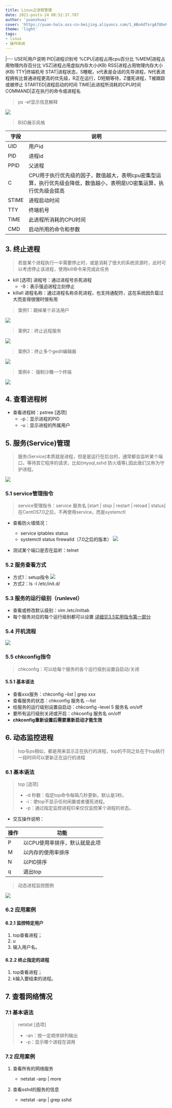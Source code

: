 ```yaml
---
title: Linux之进程管理
date: 2021-posts-24 08:52:37.787
author: 'yuanshuai'
cover: 'https://yuan-halo.oss-cn-beijing.aliyuncs.com/1_ABo4dTsrgA7UboVI7c6yIA.jpeg'
theme: 'light'
tags: 
- linux
- 操作系统
---
```


|---
USER|用户说明
PID|进程识别号
%CPU|进程占用cpu百分比
%MEM|进程占用物理内存百分比
VSZ|进程占用虚拟内存大小(KB)
RSS|进程占用物理内存大小(KB)
TTY|终端机号
STAT|进程状态，S睡眠，s代表是会话的先导进程，N代表进程拥有比普通进程更高的优先级，R正在运行，D短期等待，Z僵死进程，T被跟踪或被停止
STARTED|进程启动的时间
TIME|此进程所消耗的CPU时间
COMMAND|正在执行的命令或进程名

> ps -ef显示信息解释

![](https://hexobbblog.oss-cn-beijing.aliyuncs.com/images/linux/3.9psef.png)

> BSD展示风格

字段|说明
---|---
UID|用户id
PID|进程id
PPID|父进程
C|CPU用于执行优先级的因子，数值越大，表明cpu密集型运算，执行优先级会降低，数值越小，表明是I/O密集运算，执行优先级会提高
STIME|进程启动时间
TTY|终端机号
TIME|此进程所消耗的CPU时间
CMD|启动所用的命令和参数

## 3. 终止进程

> 若是某个进程执行一半需要停止时，或是消耗了很大的系统资源时，此时可以考虑停止该进程，使用kill命令来完成此任务

* kill [选项] 进程号：通过进程号杀死进程
  * -9：表示强迫进程立刻停止
* killall 进程名称：通过进程名称杀死进程，也支持通配符，这在系统因负载过大而变得很慢时很有用

> 案例1：踢掉某个非法用户

![](https://hexobbblog.oss-cn-beijing.aliyuncs.com/images/linux/3.10%E6%A1%88%E4%BE%8B1.jpg)

> 案例2：终止远程服务

![](https://hexobbblog.oss-cn-beijing.aliyuncs.com/images/linux/3.10%E6%A1%88%E4%BE%8B2.jpg)

> 案例3：终止多个gedit编辑器

![](https://hexobbblog.oss-cn-beijing.aliyuncs.com/images/linux/3.10%E6%A1%88%E4%BE%8B3.jpg)

> 案例4： 强制沙雕一个终端

![](https://hexobbblog.oss-cn-beijing.aliyuncs.com/images/linux/3.10%E6%A1%88%E4%BE%8B4.jpg)

## 4. 查看进程树

* 查看进程树：pstree [选项]
  * -p：显示进程的PID
  * -u：显示进程的所属用户

## 5. 服务(Service)管理

> 服务(Service)本质就是进程，但是是运行在后台的，通常都会监听某个端口，等待其它程序的请求，比如(mysql,sshd 防火墙等),因此我们又称为守护进程。

![](https://hexobbblog.oss-cn-beijing.aliyuncs.com/images/linux/3.10%E6%9C%8D%E5%8A%A1%E8%AF%B4%E6%98%8E.jpg)

### 5.1 service管理指令

> service管理指令：service 服务名 [start | stop | restart | reload | status]
> 在CentOS7.0之后，不再使用service，而是systemctl

* 查看防火墙情况：
  * service iptables status
  * systemctl status firewalld（7.0之后的版本）
![](https://hexobbblog.oss-cn-beijing.aliyuncs.com/images/linux/3.10%E6%89%93%E5%BC%80%E5%85%B3%E9%97%AD%E9%98%B2%E7%81%AB%E5%A2%99.jpg)

* 测试某个端口是否在监听：telnet

### 5.2 服务查看方式

* 方式1：setup指令
![](https://hexobbblog.oss-cn-beijing.aliyuncs.com/images/linux/3.10%E6%9F%A5%E7%9C%8B%E7%B3%BB%E7%BB%9F%E6%9C%8D%E5%8A%A1.jpg)
* 方式2：ls -l /etc/init.d/

### 5.3 服务的运行级别（runlevel）

* 查看或修改默认级别：vim /etc/inittab
* 每个服务对应的每个运行级别都可以设置
[详细见3.5实用指令第一部分](3.5实用指令.md)

### 5.4 开机流程

![](https://hexobbblog.oss-cn-beijing.aliyuncs.com/images/linux/3.10%E5%BC%80%E6%9C%BA%E6%B5%81%E7%A8%8B.png)

### 5.5 chkconfig指令

> chkconfig：可以给每个服务的各个运行级别设置自启动/关闭

#### 5.5.1 基本语法

* 查看xxx服务：chkconfig –list | grep xxx
* 查看服务的状态：chkconfig 服务名 --list
* 给服务的运行级别设置自启动：chkconfig –level 5 服务名 on/off
* 要所有运行级别关闭或开启：chkconfig 服务名 on/off
* **chkconfig重新设置后需要重新启动才能生效**

## 6. 动态监控进程

> top与ps相似，都是用来显示正在执行的进程，top的不同之处在于top执行一段时间可以更新正在运行的进程

### 6.1 基本语法

> top [选项]
>
>* -d 秒数：指定top命令每隔几秒更新。默认是3秒。
>* -i：使top不显示任何闲置或者僵死进程。
>* -p：通过指定监控进程ID来仅仅监控某个进程的状态。

* 交互操作说明：

操作|功能
---|---
P|以CPU使用率排序，默认就是此项
M|以内存的使用率排序
N|以PID排序
q|退出top

>动态进程监控图例

![](https://hexobbblog.oss-cn-beijing.aliyuncs.com/images/linux/3.10%E5%8A%A8%E6%80%81%E8%BF%9B%E7%A8%8B%E7%9B%91%E6%8E%A7%E5%9B%BE%E4%BE%8B.jpg)

### 6.2 应用案例

#### 6.2.1  监控特定用户

1. top查看进程；
2. u
3. 输入用户名。

#### 6.2.2 终止指定的进程

1. top查看进程；
2. k输入要结束的进程。

## 7. 查看网络情况

### 7.1 基本语法

> netstat [选项]
>
> * -an：按一定顺序排列输出
> * -p：显示哪个进程在调用

### 7.2 应用案例

1. 查看所有的网络服务
    * netstat -anp | more

2. 查看sshd的服务的信息
    * netstat -anp | grep sshd